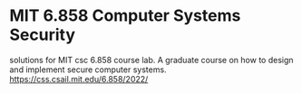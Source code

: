 # MIT 6.858 Computer Systems Security

solutions for MIT csc 6.858 course lab. 
A graduate course on how to design and implement secure computer systems.
https://css.csail.mit.edu/6.858/2022/
